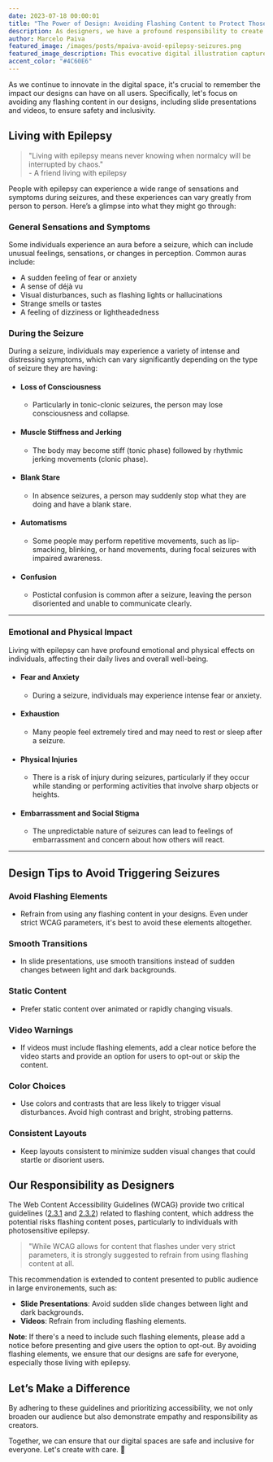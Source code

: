 ```yaml
---
date: 2023-07-18 00:00:01
title: "The Power of Design: Avoiding Flashing Content to Protect Those with Epilepsy"
description: As designers, we have a profound responsibility to create safe and inclusive digital environments. One critical aspect of this is avoiding flashing content in our designs. While WCAG 2.3.1 allows for content that flashes under strict parameters, it is strongly recommended to refrain from using flashing elements altogether.
author: Marcelo Paiva
featured_image: /images/posts/mpaiva-avoid-epilepsy-seizures.png
featured_image_description: This evocative digital illustration captures the intensity of an epileptic seizure. The young person depicted has their head tilted back, eyes closed, and mouth slightly open, conveying overwhelming sensation and loss of control. Electric blue lightning-like streaks emanate from their head, symbolizing the chaotic electrical activity in the brain during a seizure.
accent_color: "#4C60E6"
---
```


As we continue to innovate in the digital space, it's crucial to remember the impact our designs can have on all users. Specifically, let's focus on avoiding any flashing content in our designs, including slide presentations and videos, to ensure safety and inclusivity.

## Living with Epilepsy

<blockquote class="accent"> "Living with epilepsy means never knowing when normalcy will be interrupted by chaos."<br/> <span>- A friend living with epilepsy</span></blockquote>

People with epilepsy can experience a wide range of sensations and symptoms during seizures, and these experiences can vary greatly from person to person. Here’s a glimpse into what they might go through:

### General Sensations and Symptoms

Some individuals experience an aura before a seizure, which can include unusual feelings, sensations, or changes in perception. Common auras include:

- A sudden feeling of fear or anxiety
- A sense of déjà vu
- Visual disturbances, such as flashing lights or hallucinations
- Strange smells or tastes
- A feeling of dizziness or lightheadedness

### During the Seizure

During a seizure, individuals may experience a variety of intense and distressing symptoms, which can vary significantly depending on the type of seizure they are having:

- #### Loss of Consciousness

  - Particularly in tonic-clonic seizures, the person may lose consciousness and collapse.
  
- #### Muscle Stiffness and Jerking

  - The body may become stiff (tonic phase) followed by rhythmic jerking movements (clonic phase).

- #### Blank Stare

  - In absence seizures, a person may suddenly stop what they are doing and have a blank stare.

- #### Automatisms

  - Some people may perform repetitive movements, such as lip-smacking, blinking, or hand movements, during focal seizures with impaired awareness.

- #### Confusion

  - Postictal confusion is common after a seizure, leaving the person disoriented and unable to communicate clearly.

----

### Emotional and Physical Impact

Living with epilepsy can have profound emotional and physical effects on individuals, affecting their daily lives and overall well-being.

- #### Fear and Anxiety

  - During a seizure, individuals may experience intense fear or anxiety.

- #### Exhaustion

  - Many people feel extremely tired and may need to rest or sleep after a seizure.

- #### Physical Injuries

  - There is a risk of injury during seizures, particularly if they occur while standing or performing activities that involve sharp objects or heights.

- #### Embarrassment and Social Stigma

  - The unpredictable nature of seizures can lead to feelings of embarrassment and concern about how others will react.

----

## Design Tips to Avoid Triggering Seizures

### Avoid Flashing Elements

- Refrain from using any flashing content in your designs. Even under strict WCAG parameters, it's best to avoid these elements altogether.

### Smooth Transitions

- In slide presentations, use smooth transitions instead of sudden changes between light and dark backgrounds.

### Static Content

- Prefer static content over animated or rapidly changing visuals.

### Video Warnings

- If videos must include flashing elements, add a clear notice before the video starts and provide an option for users to opt-out or skip the content.

### Color Choices

- Use colors and contrasts that are less likely to trigger visual disturbances. Avoid high contrast and bright, strobing patterns.

### Consistent Layouts

- Keep layouts consistent to minimize sudden visual changes that could startle or disorient users.

## Our Responsibility as Designers

The Web Content Accessibility Guidelines (WCAG) provide two critical guidelines ([2.3.1](https://www.w3.org/WAI/WCAG21/Understanding/three-flashes-or-below-threshold) and [2.3.2](https://www.w3.org/WAI/WCAG21/Understanding/three-flashes)) related to flashing content, which address the potential risks flashing content poses, particularly to individuals with photosensitive epilepsy.

<blockquote class="accent"> "While WCAG allows for content that flashes under very strict parameters, it is strongly suggested to refrain from using flashing content at all.</blockquote>

This recommendation is extended to content presented to public audience in large environements, such as:

- **Slide Presentations**: Avoid sudden slide changes between light and dark backgrounds.
- **Videos**: Refrain from including flashing elements.

**Note**: If there's a need to include such flashing elements, please add a notice before presenting and give users the option to opt-out. By avoiding flashing elements, we ensure that our designs are safe for everyone, especially those living with epilepsy.

## Let’s Make a Difference

By adhering to these guidelines and prioritizing accessibility, we not only broaden our audience but also demonstrate empathy and responsibility as creators.

Together, we can ensure that our digital spaces are safe and inclusive for everyone. Let's create with care. 💙

